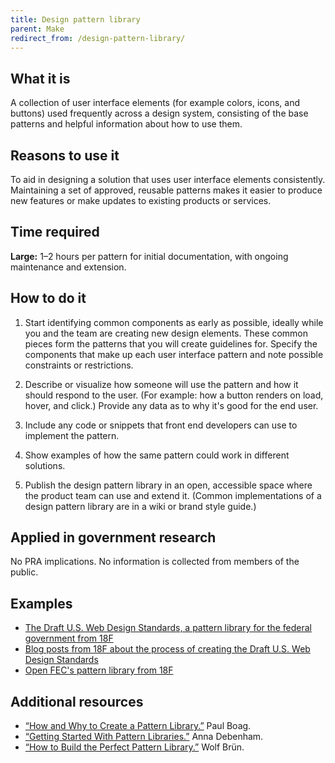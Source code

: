 ```yaml
---
title: Design pattern library
parent: Make
redirect_from: /design-pattern-library/
---
```


## What it is

A collection of user interface elements (for example colors, icons, and buttons) used frequently across a design system, consisting of the base patterns and helpful information about how to use them.

## Reasons to use it

To aid in designing a solution that uses user interface elements consistently. Maintaining a set of approved, reusable patterns makes it easier to produce new features or make updates to existing products or services.

## Time required

**Large:** 1–2 hours per pattern for initial documentation, with ongoing maintenance and extension.

## How to do it

1. Start identifying common components as early as possible, ideally while you and the team are creating new design elements. These common pieces form the patterns that you will create guidelines for. Specify the components that make up each user interface pattern and note possible constraints or restrictions.

2. Describe or visualize how someone will use the pattern and how it should respond to the user. (For example: how a button renders on load, hover, and click.) Provide any data as to why it's good for the end user.

3. Include any code or snippets that front end developers can use to implement the pattern.

4. Show examples of how the same pattern could work in different solutions.

5. Publish the design pattern library in an open, accessible space where the product team can use and extend it. (Common implementations of a design pattern library are in a wiki or brand style guide.)

## Applied in government research

No PRA implications. No information is collected from members of the public.

## Examples
- [The Draft U.S. Web Design Standards, a pattern library for the federal government from 18F](https://standards.usa.gov/)
- [Blog posts from 18F about the process of creating the Draft U.S. Web Design Standards](https://18f.gsa.gov/tags/web-design-standards/)
- [Open FEC's pattern library from 18F](https://github.com/18F/fec-pattern-library)

## Additional resources

-  [“How and Why to Create a Pattern Library.”](https://boagworld.com/design/pattern-library/) Paul Boag.
- [“Getting Started With Pattern Libraries.”](http://alistapart.com/blog/post/getting-started-with-pattern-libraries) Anna Debenham.
- [“How to Build the Perfect Pattern Library.”](http://www.slideshare.net/WolfBruening/how-to-build-the-perfect-pattern-libraryy) Wolf Brün.
